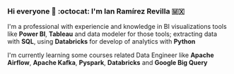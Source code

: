 ### Hi everyone 👋 :octocat: I'm Ian Ramírez Revilla :mexico:

I'm a professional with experiencie and knowledge in BI visualizations tools like **Power BI**, **Tableau** and data modeler for those tools; extracting data with **SQL**, using **Databricks** for develop of analytics with **Python**

I'm currently learning some courses related Data Engineer like **Apache Airflow**, **Apache Kafka**, **Pyspark**, **Databricks** and **Google Big Query**

<!--
**IanRamRev/IanRamRev** is a ✨ _special_ ✨ repository because its `README.md` (this file) appears on your GitHub profile.

Here are some ideas to get you started:

- 🔭 I’m currently working on ...
- 🌱 I’m currently learning ...
- 👯 I’m looking to collaborate on ...
- 🤔 I’m looking for help with ...
- 💬 Ask me about ...
- 📫 How to reach me: ...
- 😄 Pronouns: ...
- ⚡ Fun fact: ...
-->
